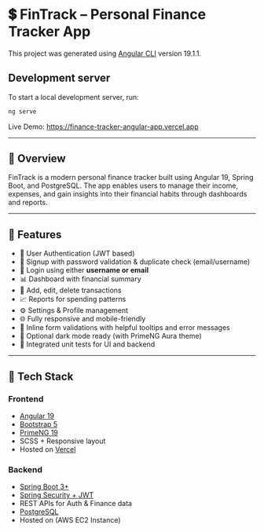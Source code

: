 #  💲 FinTrack – Personal Finance Tracker App

This project was generated using [Angular CLI](https://github.com/angular/angular-cli) version 19.1.1.

## Development server

To start a local development server, run:

```bash
ng serve
```


Live Demo: https://finance-tracker-angular-app.vercel.app

---

## 📌 Overview

FinTrack is a modern personal finance tracker built using Angular 19, Spring Boot, and PostgreSQL. 
The app enables users to manage their income, expenses, and gain insights into their financial habits through dashboards and reports.

---

## 🚀 Features

- 🔐 User Authentication (JWT based)
- 👥 Signup with password validation & duplicate check (email/username)
- 🔁 Login using either **username or email**
- 📊 Dashboard with financial summary
- 💸 Add, edit, delete transactions
- 📈 Reports for spending patterns
- ⚙️ Settings & Profile management
- 🌐 Fully responsive and mobile-friendly
- 🧠 Inline form validations with helpful tooltips and error messages
- 🌙 Optional dark mode ready (with PrimeNG Aura theme)
- 🧪 Integrated unit tests for UI and backend

---

## 🔧 Tech Stack

### Frontend
- [Angular 19](https://angular.io/)
- [Bootstrap 5](https://getbootstrap.com/)
- [PrimeNG 19](https://primeng.org/)
- SCSS + Responsive layout
- Hosted on [Vercel](https://vercel.com/)

### Backend
- [Spring Boot 3+](https://spring.io/projects/spring-boot)
- [Spring Security + JWT](https://spring.io/guides/gs/securing-web/)
- REST APIs for Auth & Finance data
- [PostgreSQL](https://www.postgresql.org/)
- Hosted on (AWS EC2 Instance)
